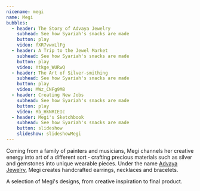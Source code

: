 ```yaml
---
nicename: megi
name: Megi
bubbles:
  - header: The Story of Advaya Jewelry
    subhead: See how Syariah's snacks are made
    button: play
    video: fXR7vwxLlFg
  - header: A Trip to the Jewel Market
    subhead: See how Syariah's snacks are made
    button: play
    video: Ytkge_WURwQ
  - header: The Art of Silver-smithing
    subhead: See how Syariah's snacks are made
    button: play
    video: MWz_CNFg9M8
  - header: Creating New Jobs
    subhead: See how Syariah's snacks are made
    button: play
    video: Rb_HkNRIEIc
  - header: Megi's Sketchbook
    subhead: See how Syariah's snacks are made
    button: slideshow
    slideshow: slideshowMegi
---
```


<p>Coming from a family of painters and musicians, Megi channels her creative energy into art of a different sort &dash; crafting precious materials such as silver and gemstones into unique wearable pieces. Under the name <a href="http://advayajewel.com/" target="_blank">Advaya Jewelry</a>, Megi creates handcrafted earrings, necklaces and bracelets.</p>

<p class="slideshow-only">A selection of Megi's designs, from creative inspiration to final product.</p>
